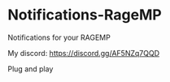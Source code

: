 # Notifications-RageMP
Notifications for your RAGEMP

My discord: https://discord.gg/AF5NZq7QQD

Plug and play
